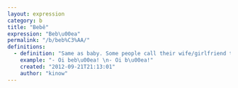 ```yaml
---
layout: expression
category: b
title: "Bebê"
expression: "Beb\u00ea"
permalink: "/b/beb%C3%AA/"
definitions:
  - definition: "Same as baby. Some people call their wife/girlfriend this way."
    example: "- Oi beb\u00ea! \n- Oi b\u00ea!"
    created: "2012-09-21T21:13:01"
    author: "kinow"
---
```


